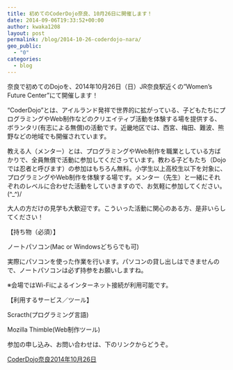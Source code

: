 ```yaml
---
title: 初めてのCoderDojo奈良、10月26日に開催します！
date: 2014-09-06T19:33:52+00:00
author: kwaka1208
layout: post
permalink: /blog/2014-10-26-coderdojo-nara/
geo_public:
  - "0"
categories:
  - blog
---
```

奈良で初めてのDojoを、2014年10月26日（日）JR奈良駅近くの&#8221;Women&#8217;s Future Center&#8221;にて開催します！

&#8220;CoderDojo&#8221;とは、アイルランド発祥で世界的に拡がっている、子どもたちにプログラミングやWeb制作などのクリエイティブ活動を体験する場を提供する、ボランタリ(有志による無償)の活動です。近畿地区では、西宮、梅田、難波、熊野などの地域でも開催されています。

教える人（メンター）とは、プログラミングやWeb制作を職業としている方ばかりで、全員無償で活動に参加してくださっています。教わる子どもたち（Dojoでは忍者と呼びます）の参加はもちろん無料。小学生以上高校生以下を対象に、プログラミングやWeb制作を体験する場です。メンター（先生）と一緒にそれぞれのレベルに合わせた活動をしていきますので、お気軽に参加してください。 (^_^)/

大人の方だけの見学も大歓迎です。こういった活動に関心のある方、是非いらしてください！

【持ち物（必須）】
  
ノートパソコン(Mac or Windowsどちらでも可)
  
実際にパソコンを使った作業を行います。パソコンの貸し出しはできませんので、ノートパソコンは必ず持参をお願いしますね。
  
※会場ではWi-Fiによるインターネット接続が利用可能です。

【利用するサービス／ツール】
  
Scracth(プログラミング言語)
  
Mozilla Thimble(Web制作ツール)

参加の申し込み、お問い合わせは、下のリンクからどうぞ。
  
[CoderDojo奈良2014年10月26日](http://coderdojo-nara.doorkeeper.jp/events/15062)